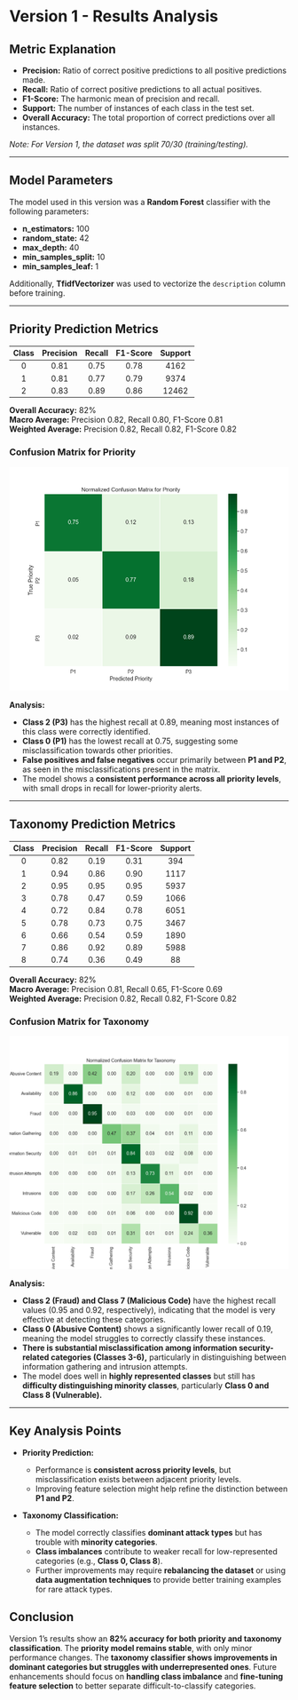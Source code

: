 # Version 1 - Results Analysis

## Metric Explanation

- **Precision:** Ratio of correct positive predictions to all positive predictions made.
- **Recall:** Ratio of correct positive predictions to all actual positives.
- **F1-Score:** The harmonic mean of precision and recall.
- **Support:** The number of instances of each class in the test set.
- **Overall Accuracy:** The total proportion of correct predictions over all instances.

*Note: For Version 1, the dataset was split 70/30 (training/testing).*

---

## Model Parameters

The model used in this version was a **Random Forest** classifier with the following parameters:

- **n_estimators:** 100  
- **random_state:** 42  
- **max_depth:** 40  
- **min_samples_split:** 10  
- **min_samples_leaf:** 1  

Additionally, **TfidfVectorizer** was used to vectorize the `description` column before training.

---

## Priority Prediction Metrics

| Class | Precision | Recall | F1-Score | Support |
|:-----:|:---------:|:------:|:--------:|:-------:|
|   0   |   0.81    |  0.75  |   0.78   |  4162   |
|   1   |   0.81    |  0.77  |   0.79   |  9374   |
|   2   |   0.83    |  0.89  |   0.86   | 12462   |

**Overall Accuracy:** 82%  
**Macro Average:** Precision 0.82, Recall 0.80, F1-Score 0.81  
**Weighted Average:** Precision 0.82, Recall 0.82, F1-Score 0.82  

### Confusion Matrix for Priority
![Priority Confusion Matrix](confusion_priority.png)

**Analysis:**
- **Class 2 (P3)** has the highest recall at 0.89, meaning most instances of this class were correctly identified.
- **Class 0 (P1)** has the lowest recall at 0.75, suggesting some misclassification towards other priorities.
- **False positives and false negatives** occur primarily between **P1 and P2**, as seen in the misclassifications present in the matrix.
- The model shows a **consistent performance across all priority levels**, with small drops in recall for lower-priority alerts.

---

## Taxonomy Prediction Metrics

| Class | Precision | Recall | F1-Score | Support |
|:-----:|:---------:|:------:|:--------:|:-------:|
|   0   |   0.82    |  0.19  |   0.31   |   394   |
|   1   |   0.94    |  0.86  |   0.90   |  1117   |
|   2   |   0.95    |  0.95  |   0.95   |  5937   |
|   3   |   0.78    |  0.47  |   0.59   |  1066   |
|   4   |   0.72    |  0.84  |   0.78   |  6051   |
|   5   |   0.78    |  0.73  |   0.75   |  3467   |
|   6   |   0.66    |  0.54  |   0.59   |  1890   |
|   7   |   0.86    |  0.92  |   0.89   |  5988   |
|   8   |   0.74    |  0.36  |   0.49   |    88   |

**Overall Accuracy:** 82%  
**Macro Average:** Precision 0.81, Recall 0.65, F1-Score 0.69  
**Weighted Average:** Precision 0.82, Recall 0.82, F1-Score 0.82  

### Confusion Matrix for Taxonomy
![Taxonomy Confusion Matrix](confusion_taxonomy.png)

**Analysis:**
- **Class 2 (Fraud) and Class 7 (Malicious Code)** have the highest recall values (0.95 and 0.92, respectively), indicating that the model is very effective at detecting these categories.
- **Class 0 (Abusive Content)** shows a significantly lower recall of 0.19, meaning the model struggles to correctly classify these instances.
- **There is substantial misclassification among information security-related categories (Classes 3-6),** particularly in distinguishing between information gathering and intrusion attempts.
- The model does well in **highly represented classes** but still has **difficulty distinguishing minority classes**, particularly **Class 0 and Class 8 (Vulnerable).**

---

## Key Analysis Points

- **Priority Prediction:**
  - Performance is **consistent across priority levels**, but misclassification exists between adjacent priority levels.
  - Improving feature selection might help refine the distinction between **P1 and P2**.

- **Taxonomy Classification:**
  - The model correctly classifies **dominant attack types** but has trouble with **minority categories**.
  - **Class imbalances** contribute to weaker recall for low-represented categories (e.g., **Class 0, Class 8**).
  - Further improvements may require **rebalancing the dataset** or using **data augmentation techniques** to provide better training examples for rare attack types.

## Conclusion

Version 1’s results show an **82% accuracy for both priority and taxonomy classification**. The **priority model remains stable**, with only minor performance changes. The **taxonomy classifier shows improvements in dominant categories but struggles with underrepresented ones**. Future enhancements should focus on **handling class imbalance** and **fine-tuning feature selection** to better separate difficult-to-classify categories.

